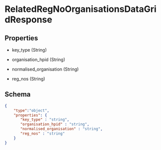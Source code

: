 # RelatedRegNoOrganisationsDataGridResponse
## Properties
- key_type (String)

   
- organisation_hpid (String)

   
- normalised_organisation (String)

   
- reg_nos (String)

   

## Schema
```json
{
    "type":"object",
    "properties": {
       "key_type" : "string",
       "organisation_hpid" : "string",
       "normalised_organisation" : "string",
       "reg_nos" : "string"
    }
}
```


